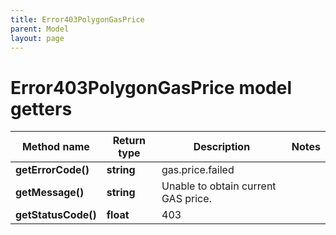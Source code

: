 ```yaml
---
title: Error403PolygonGasPrice
parent: Model
layout: page
---
```


# Error403PolygonGasPrice model getters

Method name | Return type | Description | Notes
------------ | ------------- | ------------- | -------------
**getErrorCode()** | **string** | gas.price.failed |
**getMessage()** | **string** | Unable to obtain current GAS price. |
**getStatusCode()** | **float** | 403 |

